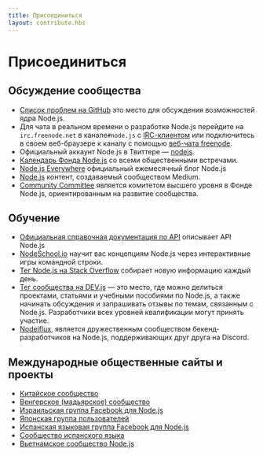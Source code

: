 ```yaml
---
title: Присоединиться
layout: contribute.hbs
---
```


# Присоединиться

## Обсуждение сообщества

- [Список проблем на GitHub](https://github.com/nodejs/node/issues) это место для обсуждения возможностей ядра Node.js.
- Для чата в реальном времени о разработке Node.js перейдите на `irc.freenode.net` в канале`#node.js` с [IRC-клиентом](https://en.wikipedia.org/wiki/Comparison_of_Internet_Relay_Chat_clients) или подключитесь в своем веб-браузере к каналу с помощью [веб-чата freenode](https://webchat.freenode.net/#node.js).
- Официальный аккаунт Node.js в Твиттере ― [nodejs](https://twitter.com/nodejs).
- [Календарь Фонда Node.js](https://nodejs.org/calendar) со всеми общественными встречами.
- [Node.js Everywhere](https://newsletter.nodejs.org) официальный ежемесячный блог Node.js
- [Node.js](https://medium.com/the-node-js-collection) контент, создаваемый сообществом Medium.
- [Community Committee](https://github.com/nodejs/community-committee) является комитетом высшего уровня в Фонде Node.js, ориентированным на развитие сообщества.


## Обучение

- [Официальная справочная документация по API](/api/) описывает API Node.js
- [NodeSchool.io](http://nodeschool.io) научит вас концепциям Node.js через интерактивные игры командной строки.
- [Тег Node.js на Stack Overflow](http://stackoverflow.com/questions/tagged/node.js) собирает новую информацию каждый день.
- [Тег сообщества на DEV.js](https://dev.to/t/node) ― это место, где можно делиться проектами, статьями и учебными
  пособиями по Node.js, а также начинать обсуждения и запрашивать отзывы по темам, связанным с Node.js. Разработчики
  всех уровней квалификации могут принять участие.
- [Nodeiflux](https://discordapp.com/invite/vUsrbjd), является дружественным сообществом бекенд-разработчиков на Node.js,
  поддерживающих друг друга на Discord.

## Международные общественные сайты и проекты

- [Китайское сообщество](http://cnodejs.org)
- [Венгерское (мадьярское) сообщество](http://nodehun.blogspot.com/)
- [Израильская группа Facebook для Node.js](https://www.facebook.com/groups/node.il/)
- [Японская группа пользователей](http://nodejs.jp/)
- [Испанская языковая группа Facebook для Node.js](https://www.facebook.com/groups/node.es/)
- [Сообщество испанского языка](http://nodehispano.com)
- [Вьетнамское сообщество Node.js](https://www.facebook.com/nodejs.vn/)
